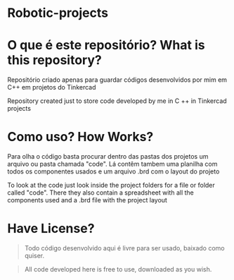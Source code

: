 # Robotic-projects

# O que é este repositório? What is this repository?


Repositório criado apenas para guardar códigos desenvolvidos por mim em C++
em projetos do Tinkercad

Repository created just to store code developed by me in C ++
in Tinkercad projects


# Como uso? How Works?


Para olha o código basta procurar dentro das pastas dos projetos um arquivo ou pasta chamada "code".
Lá contêm tambem uma planilha com todos os componentes usados e um arquivo .brd com o layout do projeto

To look at the code just look inside the project folders for a file or folder called "code".
There they also contain a spreadsheet with all the components used and a .brd file with the project layout

# Have License?


> Todo código desenvolvido aqui é livre para ser usado, baixado como quiser.



> All code developed here is free to use, downloaded as you wish.
